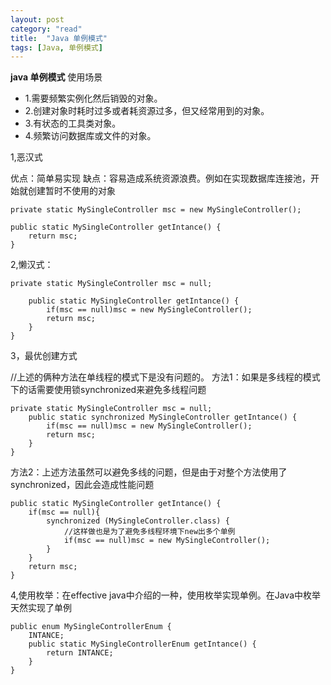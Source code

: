 ```yaml
---
layout: post
category: "read"
title:  "Java 单例模式"
tags: [Java, 单例模式]
---
```

**java 单例模式**
使用场景

 * 1.需要频繁实例化然后销毁的对象。
 * 2.创建对象时耗时过多或者耗资源过多，但又经常用到的对象。
 * 3.有状态的工具类对象。
 * 4.频繁访问数据库或文件的对象。

1,恶汉式

优点：简单易实现
缺点：容易造成系统资源浪费。例如在实现数据库连接池，开始就创建暂时不使用的对象

	private static MySingleController msc = new MySingleController();

    public static MySingleController getIntance() {
        return msc;
    }

2,懒汉式：
	
	private static MySingleController msc = null;

	    public static MySingleController getIntance() {
	        if(msc == null)msc = new MySingleController();
	        return msc;
	    }
	}


3，最优创建方式

//上述的俩种方法在单线程的模式下是没有问题的。
方法1：如果是多线程的模式下的话需要使用锁synchronized来避免多线程问题

	private static MySingleController msc = null;
	    public static synchronized MySingleController getIntance() {
        	if(msc == null)msc = new MySingleController();
        	return msc;
		}
    }

方法2：上述方法虽然可以避免多线的问题，但是由于对整个方法使用了synchronized，因此会造成性能问题

	public static MySingleController getIntance() {
        if(msc == null){
            synchronized (MySingleController.class) {
                //这样做也是为了避免多线程环境下new出多个单例
                if(msc == null)msc = new MySingleController();
            }
        }
        return msc;
    }

4,使用枚举：在effective java中介绍的一种，使用枚举实现单例。在Java中枚举天然实现了单例


	public enum MySingleControllerEnum {
	    INTANCE;
	    public static MySingleControllerEnum getIntance() {
	        return INTANCE;
	    }
	}